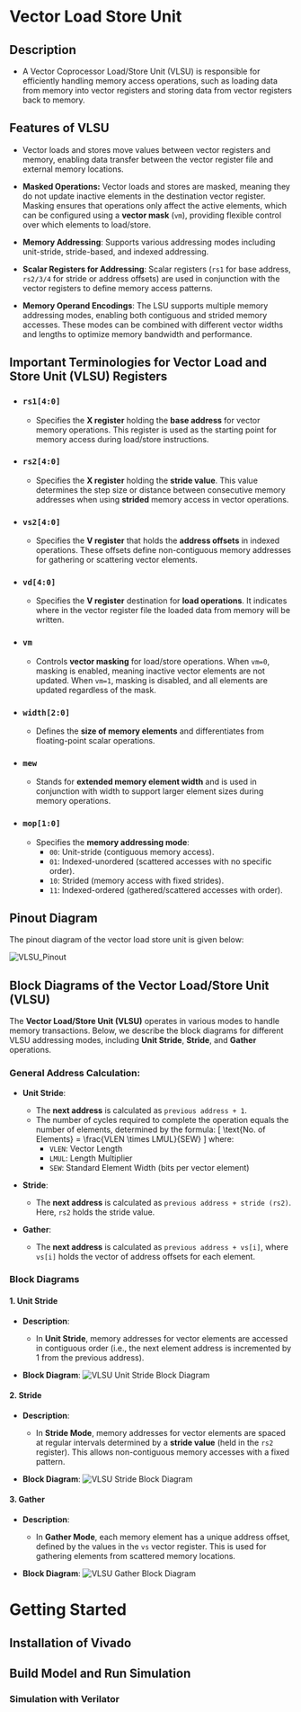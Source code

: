 # Vector Load Store Unit

## Description

- A Vector Coprocessor Load/Store Unit (VLSU) is responsible for efficiently handling memory access operations, such as loading data from memory into vector registers and storing data from vector registers back to memory. 
## Features of VLSU

- Vector loads and stores move values between vector registers and memory, enabling data transfer between the vector register file and external memory locations.
  
- **Masked Operations:** Vector loads and stores are masked, meaning they do not update inactive elements in the destination vector register. Masking ensures that operations only affect the active elements, which can be configured using a **vector mask** (`vm`), providing flexible control over which elements to load/store.

- **Memory Addressing**: Supports various addressing modes including unit-stride, stride-based, and indexed addressing. 

- **Scalar Registers for Addressing**: Scalar registers (`rs1` for base address, `rs2/3/4` for stride or address offsets) are used in conjunction with the vector registers to define memory access patterns.
  
- **Memory Operand Encodings**: The LSU supports multiple memory addressing modes, enabling both contiguous and strided memory accesses. These modes can be combined with different vector widths and lengths to optimize memory bandwidth and performance.

## Important Terminologies for Vector Load and Store Unit (VLSU) Registers

- ### `rs1[4:0]`
    - Specifies the **X register** holding the **base address** for vector memory operations. This register is used as the starting point for memory access during load/store instructions.

- ### `rs2[4:0]`
    - Specifies the **X register** holding the **stride value**. This value determines the step size or distance between consecutive memory addresses when using **strided** memory access in vector operations.

- ### `vs2[4:0]`
    - Specifies the **V register** that holds the **address offsets** in indexed operations. These offsets define non-contiguous memory addresses for gathering or scattering vector elements.

- ### `vd[4:0]`
    - Specifies the **V register** destination for **load operations**. It indicates where in the vector register file the loaded data from memory will be written.

- ### `vm`
    - Controls **vector masking** for load/store operations. When `vm=0`, masking is enabled, meaning inactive vector elements are not updated. When `vm=1`, masking is disabled, and all elements are updated regardless of the mask.

- ### `width[2:0]`
    - Defines the **size of memory elements** and differentiates from floating-point scalar operations. 
- ### `mew`
    - Stands for **extended memory element width** and is used in conjunction with width to support larger element sizes during memory operations.

- ### `mop[1:0]`
    - Specifies the **memory addressing mode**:
        - `00`: Unit-stride (contiguous memory access).
        - `01`: Indexed-unordered (scattered accesses with no specific order).
        - `10`: Strided (memory access with fixed strides).
        - `11`: Indexed-ordered (gathered/scattered accesses with order).


## Pinout Diagram 
The pinout diagram of the vector load store unit is given below:

![VLSU_Pinout](/docs/vector_processor_docs/vlsu_pinout_diagram.png)

## Block Diagrams of the Vector Load/Store Unit (VLSU)

The **Vector Load/Store Unit (VLSU)** operates in various modes to handle memory transactions. Below, we describe the block diagrams for different VLSU addressing modes, including **Unit Stride**, **Stride**, and **Gather** operations.

### General Address Calculation:
- **Unit Stride**: 
  - The **next address** is calculated as `previous address + 1`.
  - The number of cycles required to complete the operation equals the number of elements, determined by the formula:
    \[
    \text{No. of Elements} = \frac{VLEN \times LMUL}{SEW}
    \]
    where:
    - `VLEN`: Vector Length
    - `LMUL`: Length Multiplier
    - `SEW`: Standard Element Width (bits per vector element)

- **Stride**: 
  - The **next address** is calculated as `previous address + stride (rs2)`. Here, `rs2` holds the stride value.

- **Gather**: 
  - The **next address** is calculated as `previous address + vs[i]`, where `vs[i]` holds the vector of address offsets for each element.

### Block Diagrams

#### 1. **Unit Stride**
- **Description**: 
  - In **Unit Stride**, memory addresses for vector elements are accessed in contiguous order (i.e., the next element address is incremented by 1 from the previous address).
  
- **Block Diagram**:
  ![VLSU Unit Stride Block Diagram](/docs/vector_processor_docs/unitstride_datapath.png)

#### 2. **Stride**
- **Description**: 
  - In **Stride Mode**, memory addresses for vector elements are spaced at regular intervals determined by a **stride value** (held in the `rs2` register). This allows non-contiguous memory accesses with a fixed pattern.
  
- **Block Diagram**:
  ![VLSU Stride Block Diagram](/docs/vectore_processor_docs/stride_datapath.png)

#### 3. **Gather**
- **Description**: 
  - In **Gather Mode**, each memory element has a unique address offset, defined by the values in the `vs` vector register. This is used for gathering elements from scattered memory locations.
  
- **Block Diagram**:
  ![VLSU Gather Block Diagram](/docs/vector_processor_docs/gather_datapath.png)


# Getting Started



## Installation of Vivado  

## Build Model and Run Simulation

### Simulation with Verilator
